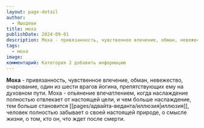 ```yaml
---
layout: page-detail
author:
  - Яшодеви
title: моха
publishDate: 2024-09-01
description: Моха - привязанность, чувственное влечение, обман, невежество, очарование, один из шести врагов йогина, препятствующих ему на духовном пути.
tags:
  - моха
image: 
комментарий: Категория 2 добавить информацию
---
```

**Моха** - привязанность, чувственное влечение, обман, невежество, очарование, один из шести врагов йогина, препятствующих ему на духовном пути.
Моха - опьянение впечатлением, когда наслаждение полностью отвлекает от настоящей цели, и чем больше наслаждение, тем больше становится [[pages/адвайта-веданта/иллюзия|иллюзия]], человек полностью забывает о своей настоящей природе, о смысле жизни, о том, кто он, что ждет после смерти.

